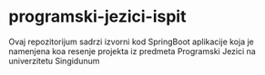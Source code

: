 # programski-jezici-ispit
Ovaj repozitorijum sadrzi izvorni kod SpringBoot aplikacije koja je namenjena koa resenje projekta iz predmeta Programski Jezici na univerzitetu Singidunum
